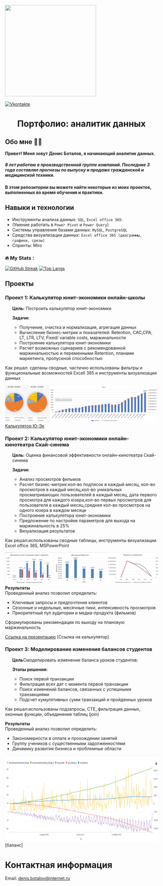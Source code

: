 <img src="https://media.giphy.com/media/hE7qzzcOwXh5u/giphy.gif" width="300" height="300">

[![Vkontakte](https://img.shields.io/badge/VK-green?logo=VK&logoColor=white)](https://vk.com/id9614535)
<h1 align="center">Портфолио: аналитик данных

## Обо мне :man_technologist:

**Привет! Меня зовут Денис Боталов, я начинающий аналитик данных.** 

<h5>8 лет работаю в производственной группе компаний. Последние 3 года составлял прогнозы по выпуску и продаже гражданской и медицинской техники.</h5>
 
**В этом репозитории вы можете найти некоторые из моих проектов, выполненных во время обучения и практики.**


## Навыки и технологии
- Инструменты анализа данных: ``SQL``, ``Excel office 365``: 
- (Умение работать в ``Power Pivot`` и ``Power Query``)
- Системы управления базами данных: ``MySQL``, ``PostgreSQL``
- Средства визуализации данных: ``Excel office 365 (диаграммы, графики, срезы)``
- Спринты: Miro

### :fire: My Stats :
[![GitHub Streak](http://github-readme-streak-stats.herokuapp.com?user=BotalovD&theme=dark&background=000000)](https://git.io/streak-stats)
[![Top Langs](https://github-readme-stats.vercel.app/api/top-langs/?username=BotalovD&layout=compact&theme=vision-friendly-dark)](https://github.com/anuraghazra/github-readme-stats)

## Проекты
### Проект 1: Калькулятор юнит-экономики онлайн-школы

<ol>

**Цель:** Построить калькулятор юнит-экономики

 **Задачи:**
 
 - Получение, очистка и нормализация, агрегация данных
 - Вычисление бизнес-метрик и показателей: Retention, CAC,CPA, LT, LTR, LTV, Fixed/ variable costs, маржинальности
 - Построение калькулятора юнит-экономики
 - Расчет возможных сценариев с рекомендованной маржинальностью и переменными Retention, планами маркетинга, пропускной способностью
 </ol>

<p>Как решал: сделаны сводные, частично использованы фильтры и функциональные возможностей Excell 365 и инструменты визуализации данных<p>

![Школаоналайн](https://github.com/BotalovD/generald/blob/main/%D0%BE%D0%BD%D0%BB%D0%B0%D0%B9%D0%BD%20%D1%88%D0%BA%D0%BE%D0%BB%D0%B0%20%D0%93%D1%80%D0%B0%D1%84%D0%B8%D0%BA%D0%B8.png)
[Калькулятор Ю-Эк](https://github.com/BotalovD/generald/blob/main/%D0%9F%D1%80%D0%BE%D0%B5%D0%BA%D1%821.%D0%BA%D0%B0%D0%BB%D1%8C%D0%BA%D1%83%D0%BB%D1%8F%D1%82%D0%BE%D1%80%20%D1%8E%D0%BD%D0%B8%D1%82-%D1%8D%D0%BA%D0%BE%D0%BD%D0%BE%D0%BC%D0%B8%D0%BA%D0%B8%20(%D0%91%D0%94%D0%92).xlsx)
### Проект 2: Калькулятор юнит-экономики онлайн-кинотеатра Скай-синема

<ol>

 **Цель:** Оценка финансовой эффективности онлайн-кинотеатра Скай-синема

 **Задачи:** 
 
- Анализ просмотров фильмов
- Расчет бизнес-метрик:кол-во подписок в каждый месяц, кол-во просмотров в каждый месяц,кол-во уникальных просматривающих пользователей в каждый месяц, дата первого просмотра для каждого юзера,кол-во первых просмотров для пользователя в каждый месяц,среднее кол-во просмотров на одного юзера в каждом месяце
- Построение калькулятора юнит-экономики
- Предложение по настройке параметров для выхода на маржинальность в 25%
- Визуализация результатов
 </ol>
<p>Как решал:использованы сводные таблицы, инструменты визуализации Excel office 365, MSPowerPoint<p> 
 
![Кинотеатр](https://github.com/BotalovD/generald/blob/main/%D0%93%D1%80%D0%B0%D1%84%D0%B8%D0%BA%D0%B8%D0%BF%D1%80%D0%BE%D0%B5%D0%BA%D1%82%202.png)
**Результаты**  
Проведенный анализ позволил определить:
- Ключевые запросы и предпочтения клиентов
- Сезонные и недельные, месячные пики, интенсивность просмотров
- Приоритетный пул аудитории и медиа-продукта (фильмов)

Сформулированы рекомендации по выходу на плановую маржинальность

[Ссылка на презентацию](https://docs.google.com/presentation/d/1iaDE-CILRHfGIo9iFa1EwaIk5Z5vXLAg/edit?usp=sharing&ouid=107950613092019723833&rtpof=true&sd=true)
[Ссылка на калькулятор]

### Проект 3: Моделирование изменения балансов студентов
<ol>

 **Цель**Смоделировать изменение баланса уроков студентов:

 **Этапы решения:** 

* Поиск первой транзакции
* Фильтрация всех дат с момента первой транзакции
* Поиск изменений балансов, связанных с успешными транзакциями
* Подсчет кумулятивных сумм транзакций и пройденных уроков
 </ol>
<p>Как решал:использованы подзапросы, CTE, фильтрация данных, оконные функции, объединение таблиц (join)<p>

**Результаты**  
Проведенный анализ позволил определить:
- Закономерности в оплате и прохождении занятий
- Группу учеников с существенными задолженностями
- Динамику развития бизнеса и проблемные области

![Студбаланс](https://github.com/BotalovD/generald/blob/main/%D0%93%D1%80%D0%B0%D1%84%D0%B8%D0%BA%D0%B8%D0%BF%D1%80%D0%BE%D0%B5%D0%BA%D1%82%203.png)
[баланс]
# Контактная информация
Email: <denis.botalov@internet.ru>
